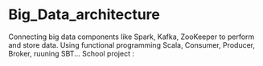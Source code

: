 # Big_Data_architecture
Connecting big data components like Spark, Kafka, ZooKeeper to perform and store data. Using functional programming Scala, Consumer, Producer, Broker, ruuning SBT... School project :
